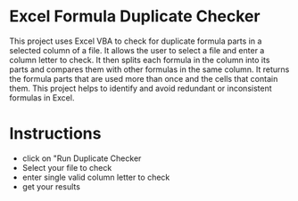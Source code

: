 # Excel Formula Duplicate Checker
This project uses Excel VBA to check for duplicate formula parts in a selected column of a file. 
It allows the user to select a file and enter a column letter to check. 
It then splits each formula in the column into its parts and compares them with other formulas in the same column. 
It returns the formula parts that are used more than once and the cells that contain them. 
This project helps to identify and avoid redundant or inconsistent formulas in Excel.

# Instructions
- click on "Run Duplicate Checker
- Select your file to check
- enter single valid column letter to check
- get your results
